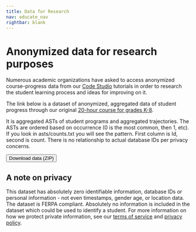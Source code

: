```yaml
---
title: Data for Research
nav: educate_nav
rightbar: blank
---
```



# Anonymized data for research purposes

Numerous academic organizations have asked to access anonymized course-progress data from our [Code Studio](http://studio.code.org) tutorials in order to research the student learning process and ideas for improving on it.

The link below is a dataset of anonymized, aggregated data of student progress through our original [20-hour course for grades K-8](http://studio.code.org/s/1). 

It is aggregated ASTs of student programs and aggregated trajectories. The ASTs are ordered based on occurrence (0 is the most common, then 1, etc). If you look in asts/counts.txt you will see the pattern. First column is Id, second is count. There is no relationship to actual database IDs per privacy concerns.

[<button>Download data (ZIP)</button>](/files/anonymizeddata.zip)

## A note on privacy
This dataset has absolutely zero identifiable information, database IDs or personal information - not even timestamps, gender age, or location data. The dataset is FERPA compliant. Absolutely no information is included in the dataset which could be used to identify a student. For more information on how we protect private information, see our [terms of service](/tos) and [privacy policy](/privacy).